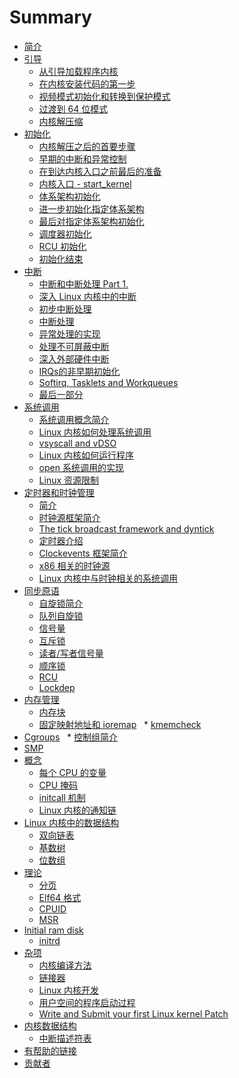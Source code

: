 # Summary

* [简介](README.md)
* [引导](Booting/README.md)
   * [从引导加载程序内核](Booting/linux-bootstrap-1.md)
   * [在内核安装代码的第一步](Booting/linux-bootstrap-2.md)
   * [视频模式初始化和转换到保护模式](Booting/linux-bootstrap-3.md)
   * [过渡到 64 位模式](Booting/linux-bootstrap-4.md)
   * [内核解压缩](Booting/linux-bootstrap-5.md)
* [初始化](Initialization/README.md)
   * [内核解压之后的首要步骤](Initialization/linux-initialization-1.md)
   * [早期的中断和异常控制](Initialization/linux-initialization-2.md)
   * [在到达内核入口之前最后的准备](Initialization/linux-initialization-3.md)
   * [内核入口 - start_kernel](Initialization/linux-initialization-4.md)
   * [体系架构初始化](Initialization/linux-initialization-5.md)
   * [进一步初始化指定体系架构](Initialization/linux-initialization-6.md)
   * [最后对指定体系架构初始化](Initialization/linux-initialization-7.md)
   * [调度器初始化](Initialization/linux-initialization-8.md)
   * [RCU 初始化](Initialization/linux-initialization-9.md)
   * [初始化结束](Initialization/linux-initialization-10.md)
* [中断](Interrupts/README.md)
   * [中断和中断处理 Part 1.](Interrupts/interrupts-1.md)
   * [深入 Linux 内核中的中断](Interrupts/interrupts-2.md)
   * [初步中断处理](Interrupts/interrupts-3.md)
   * [中断处理](Interrupts/interrupts-4.md)
   * [异常处理的实现](Interrupts/interrupts-5.md)
   * [处理不可屏蔽中断](Interrupts/interrupts-6.md)
   * [深入外部硬件中断](Interrupts/interrupts-7.md)
   * [IRQs的非早期初始化](Interrupts/interrupts-8.md)
   * [Softirq, Tasklets and Workqueues](Interrupts/interrupts-9.md)
   * [最后一部分](Interrupts/interrupts-10.md)
* [系统调用](SysCall/README.md)
    * [系统调用概念简介](SysCall/syscall-1.md)
    * [Linux 内核如何处理系统调用](SysCall/syscall-2.md)
    * [vsyscall and vDSO](SysCall/syscall-3.md)
    * [Linux 内核如何运行程序](SysCall/syscall-4.md)
    * [open 系统调用的实现](SysCall/syscall-5.md)
    * [Linux 资源限制](SysCall/syscall-6.html)
* [定时器和时钟管理](Timers/README.md)
    * [简介](Timers/timers-1.md)
    * [时钟源框架简介](Timers/timers-2.md)
    * [The tick broadcast framework and dyntick](Timers/timers-3.md)
    * [定时器介绍](Timers/timers-4.md)
    * [Clockevents 框架简介](Timers/timers-5.md)
    * [x86 相关的时钟源](Timers/timers-6.md)
    * [Linux 内核中与时钟相关的系统调用](Timers/timers-7.md)
* [同步原语](SyncPrim/README.md)
    * [自旋锁简介](SyncPrim/sync-1.md)
    * [队列自旋锁](SyncPrim/sync-2.md)
    * [信号量](SyncPrim/sync-3.md)
    * [互斥锁](SyncPrim/sync-4.md)
    * [读者/写者信号量](SyncPrim/sync-5.md)
    * [顺序锁](SyncPrim/sync-6.md)
    * [RCU]()
    * [Lockdep]()
* [内存管理](MM/README.md)
    * [内存块](MM/linux-mm-1.md)
    * [固定映射地址和 ioremap](MM/linux-mm-2.md)
    * [kmemcheck](MM/linux-mm-3.md)
* [Cgroups](Cgroups/README.md)
    * [控制组简介](Cgroups/cgroups1.md)
* [SMP]()
* [概念](Concepts/README.md)
   * [每个 CPU 的变量](Concepts/per-cpu.md)
   * [CPU 掩码](Concepts/cpumask.md)
   * [initcall 机制](Concepts/initcall.md)
   * [Linux 内核的通知链](Concepts/notification_chains.md)
* [Linux 内核中的数据结构](DataStructures/README.md)
   * [双向链表](DataStructures/dlist.md)
   * [基数树](DataStructures/radix-tree.md)
   * [位数组](DataStructures/bitmap.md)
* [理论](Theory/README.md)
   * [分页](Theory/Paging.md)
   * [Elf64 格式](Theory/ELF.md)
   * [CPUID]()
   * [MSR]()
* [Initial ram disk]()
   * [initrd]()
* [杂项](Misc/README.md)
    * [内核编译方法](Misc/how_kernel_compiled.md)
    * [链接器](Misc/linkers.md)
    * [Linux 内核开发](Misc/contribute.md)
    * [用户空间的程序启动过程](Misc/program_startup.md)
    * [Write and Submit your first Linux kernel Patch]()    
* [内核数据结构](KernelStructures/README.md)
    * [中断描述符表](KernelStructures/idt.md)
* [有帮助的链接](LINKS.md)
* [贡献者](contributors.md)
